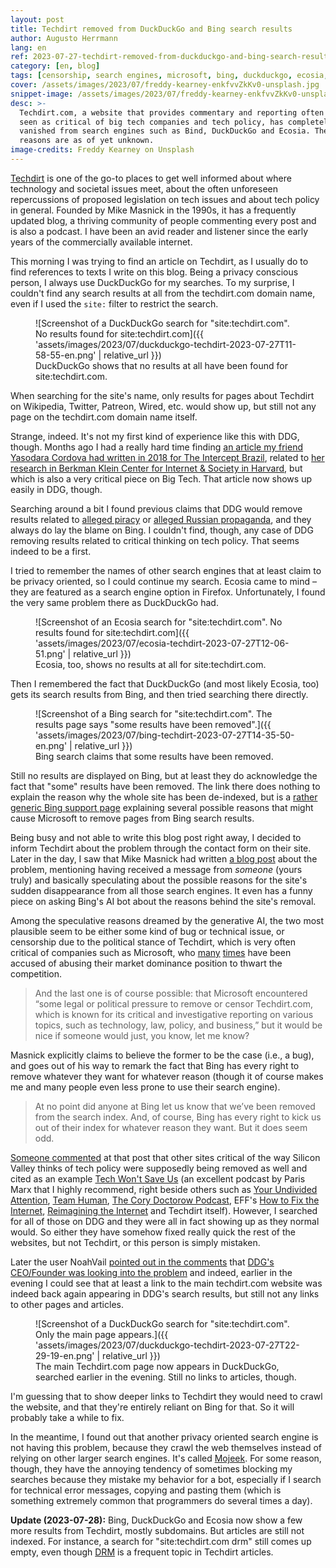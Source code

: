 ```yaml
---
layout: post
title: Techdirt removed from DuckDuckGo and Bing search results
author: Augusto Herrmann
lang: en
ref: 2023-07-27-techdirt-removed-from-duckduckgo-and-bing-search-results
category: [en, blog]
tags: [censorship, search engines, microsoft, bing, duckduckgo, ecosia, mojeek, techdirt]
cover: /assets/images/2023/07/freddy-kearney-enkfvvZkKv0-unsplash.jpg
snippet-image: /assets/images/2023/07/freddy-kearney-enkfvvZkKv0-unsplash.jpg
desc: >-
  Techdirt.com, a website that provides commentary and reporting often
  seen as critical of big tech companies and tech policy, has completely
  vanished from search engines such as Bind, DuckDuckGo and Ecosia. The
  reasons are as of yet unknown.
image-credits: Freddy Kearney on Unsplash
---
```


[Techdirt](https://techdirt.com/) is one of the go-to places to get well
informed about where technology and societal issues meet, about the often
unforeseen repercussions of proposed legislation on tech issues and about
tech policy in general. Founded by Mike Masnick in the 1990s, it has a
frequently updated blog, a thriving community of people commenting every
post and is also a podcast. I have been an avid reader and listener since
the early years of the commercially available internet.

This morning I was trying to find an article on Techdirt, as I usually do
to find references to texts I write on this blog. Being a privacy
conscious person, I always use DuckDuckGo for my searches. To my
surprise, I couldn't find any search results at all from the techdirt.com
domain name, even if I used the `site:` filter to restrict the search.

<figure markdown="1">
![Screenshot of a DuckDuckGo search for "site:techdirt.com". No results found for site:techdirt.com]({{ 'assets/images/2023/07/duckduckgo-techdirt-2023-07-27T11-58-55-en.png' | relative_url }})
<figcaption>DuckDuckGo shows that no results at all have been found for site:techdirt.com.</figcaption>
</figure>

When searching for the site's name, only results for pages about Techdirt
on Wikipedia, Twitter, Patreon, Wired, etc. would show up, but still not
any page on the techdirt.com domain name itself.

Strange, indeed. It's not my first kind of experience like this with DDG,
though. Months ago I had a really hard time finding
[an article my friend Yasodara Cordova had written in 2018 for The Intercept Brazil](https://theintercept.com/2018/08/10/whatsapp-facebook-gratis-fake-news/),
related to
[her research in Berkman Klein Center for Internet & Society in Harvard](https://cyber.harvard.edu/people/ycordova),
but which is also a very critical piece on Big Tech. That article now
shows up easily in DDG, though.

Searching around a bit I found previous claims that DDG would remove
results related to
[alleged piracy](https://torrentfreak.com/duckduckgo-restores-pirate-sites-and-points-to-bing-220419/)
or
[alleged Russian propaganda](https://betanews.com/2022/03/13/is-microsoft-to-blame-for-duckduckgo-censoring-russian-search-results/),
and they always do lay the blame on Bing. I couldn't find, though, any
case of DDG removing results related to critical thinking on tech policy.
That seems indeed to be a first.

I tried to remember the names of other search engines that at least claim
to be privacy oriented, so I could continue my search. Ecosia came to
mind – they are featured as a search engine option in Firefox.
Unfortunately, I found the very same problem there as DuckDuckGo had.

<figure markdown="1">
![Screenshot of an Ecosia search for "site:techdirt.com". No results found for site:techdirt.com]({{ 'assets/images/2023/07/ecosia-techdirt-2023-07-27T12-06-51.png' | relative_url }})
<figcaption>Ecosia, too, shows no results at all for site:techdirt.com.</figcaption>
</figure>

Then I remembered the fact that DuckDuckGo (and most likely Ecosia, too)
gets its search results from Bing, and then tried searching there directly.

<figure markdown="1">
![Screenshot of a Bing search for "site:techdirt.com". The results page says "some results have been removed".]({{ 'assets/images/2023/07/bing-techdirt-2023-07-27T14-35-50-en.png' | relative_url }})
<figcaption>Bing search claims that some results have been removed.</figcaption>
</figure>

Still no results are displayed on Bing, but at least they do acknowledge
the fact that "some" results have been removed. The link there does
nothing to explain the reason why the whole site has been de-indexed,
but is a
[rather generic Bing support page](https://support.microsoft.com/en-us/topic/how-bing-delivers-search-results-d18fc815-ac37-4723-bc67-9229ce3eb6a3)
explaining several possible reasons that might cause Microsoft to remove
pages from Bing search results.

Being busy and not able to write this blog post right away, I decided to
inform Techdirt about the problem through the contact form on their site.
Later in the day, I saw that Mike Masnick had written
[a blog post](https://www.techdirt.com/2023/07/27/techdirt-has-been-deleted-from-bing-and-duckduckgo/)
about the problem, mentioning having received a message from *someone*
(yours truly) and basically speculating about the possible reasons for
the site's sudden disappearance from all those search engines. It even
has a funny piece on asking Bing's AI bot about the reasons behind the
site's removal.

Among the speculative reasons dreamed by the generative AI, the two most
plausible seem to be either some kind of bug or technical issue, or
censorship due to the political stance of Techdirt, which is very often
critical of companies such as Microsoft, who
[many](https://en.wikipedia.org/wiki/Microsoft_Corp._v._Commission)
[times](https://en.wikipedia.org/wiki/Proposed_acquisition_of_Activision_Blizzard_by_Microsoft)
have been accused of abusing their market dominance position to thwart
the competition.

> And the last one is of course possible: that Microsoft encountered
> “some legal or political pressure to remove or censor Techdirt.com,
> which is known for its critical and investigative reporting on various
> topics, such as technology, law, policy, and business,” but it would be
> nice if someone would just, you know, let me know?

Masnick explicitly claims to believe the former to be the case (i.e., a
bug), and goes out of his way to remark the fact that Bing has every
right to remove whatever they want for whatever reason (though it of
course makes me and many people even less prone to use their search
engine).

> At no point did anyone at Bing let us know that we’ve been removed from
> the search index. And, of course, Bing has every right to kick us out
> of their index for whatever reason they want. But it does seem odd.

[Someone commented](https://www.techdirt.com/2023/07/27/techdirt-has-been-deleted-from-bing-and-duckduckgo/#comment-3181186)
at that post that other sites critical of the way Silicon Valley thinks
of tech policy were supposedly being removed as well and cited as an
example
[Tech Won't Save Us](https://www.techwontsave.us/) (an excellent podcast
by Paris Marx that I highly recommend, right beside others such as
[Your Undivided Attention](https://www.humanetech.com/podcast),
[Team Human](https://www.teamhuman.fm/),
[The Cory Doctorow Podcast](https://craphound.com/podcast/),
EFF's
[How to Fix the Internet](https://www.eff.org/how-to-fix-the-internet-podcast),
[Reimagining the Internet](https://publicinfrastructure.org/) and
Techdirt itself). However, I searched for all of those on DDG and they
were all in fact showing up as they normal would. So either they have
somehow fixed really quick the rest of the websites, but not Techdirt, or
this person is simply mistaken.

Later the user NoahVail
[pointed out in the comments](https://www.techdirt.com/2023/07/27/techdirt-has-been-deleted-from-bing-and-duckduckgo/#comment-3181184)
that
[DDG's CEO/Founder was looking into the problem](https://news.ycombinator.com/item?id=36898217#36898661)
and indeed, earlier in the evening I could see that at least a link to
the main techdirt.com website was indeed back again appearing in DDG's
search results, but still not any links to other pages and articles.

<figure markdown="1">
![Screenshot of a DuckDuckGo search for "site:techdirt.com". Only the main page appears.]({{ 'assets/images/2023/07/duckduckgo-techdirt-2023-07-27T22-29-19-en.png' | relative_url }})
<figcaption>The main Techdirt.com page now appears in DuckDuckGo, searched earlier in the evening. Still no links to articles, though.</figcaption>
</figure>

I'm guessing that to show deeper links to Techdirt they would need to crawl
the website, and that they're entirely reliant on Bing for that. So it
will probably take a while to fix.

In the meantime, I found out that another privacy oriented search
engine is not having this problem, because they crawl the web themselves
instead of relying on other larger search engines. It's called
[Mojeek](https://www.mojeek.com). For some reason, though, they have the
annoying tendency of sometimes blocking my searches because they mistake
my behavior for a bot, especially if I search for technical error
messages, copying and pasting them (which is something extremely common
that programmers do several times a day).

**Update (2023-07-28):** Bing, DuckDuckGo and Ecosia now show a few
more results from Techdirt, mostly subdomains. But articles are still
not indexed. For instance, a search for "site:techdirt.com drm" still
comes up empty, even though
[DRM](https://www.defectivebydesign.org/what_is_drm) is a frequent topic
in Techdirt articles.

